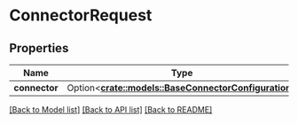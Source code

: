 # ConnectorRequest

## Properties

Name | Type | Description | Notes
------------ | ------------- | ------------- | -------------
**connector** | Option<[**crate::models::BaseConnectorConfiguration**](BaseConnectorConfiguration.md)> |  | [optional]

[[Back to Model list]](../README.md#documentation-for-models) [[Back to API list]](../README.md#documentation-for-api-endpoints) [[Back to README]](../README.md)


